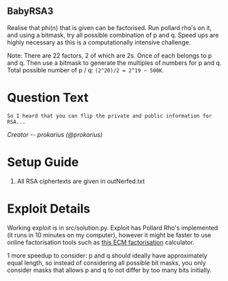 BabyRSA3
---------

Realise that phi(n) that is given can be factorised. Run pollard rho's on it, and using
a bitmask, try all possible combination of p and q. Speed ups are highly necessary as
this is a computationally intensive challenge.

Note: There are 22 factors, 2 of which are 2s. Once of each belongs to p and q. Then
use a bitmask to generate the multiples of numbers for p and q. Total possible number
of p / q: `(2^20)/2 = 2^19 ~ 500K`.

# Question Text

```
So I heard that you can flip the private and public information for RSA...
```

*Creator -- prokarius (@prokarius)*

# Setup Guide

1. All RSA ciphertexts are given in outNerfed.txt

# Exploit Details

Working exploit is in src/solution.py.
Exploit has Pollard Rho's implemented (it runs in 10 minutes on my computer),
however it might be faster to use online factorisation tools such as
[this ECM factorisation][ECM] calculator.

1 more speedup to consider:
p and q should ideally have approximately equal length, so
instead of considering all possible bit masks, you only consider masks that
allows p and q to not differ by too many bits initially.

[ECM]: https://www.alpertron.com.ar/ECM.HTM
